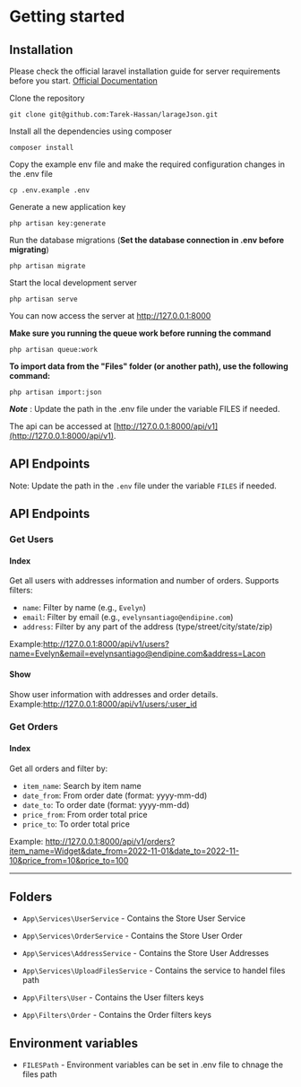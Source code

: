
# Getting started

## Installation

Please check the official laravel installation guide for server requirements before you start. [Official Documentation](https://laravel.com/docs/5.4/installation#installation)


Clone the repository

    git clone git@github.com:Tarek-Hassan/larageJson.git

Install all the dependencies using composer

    composer install

Copy the example env file and make the required configuration changes in the .env file

    cp .env.example .env

Generate a new application key

    php artisan key:generate


Run the database migrations (**Set the database connection in .env before migrating**)

    php artisan migrate

Start the local development server

    php artisan serve



You can now access the server at http://127.0.0.1:8000


    
**Make sure you running the queue work before running the command** 

    php artisan queue:work

**To import data from the "Files" folder (or another path), use the following command:** 

    php artisan import:json


***Note*** : Update the path in the .env file under the variable FILES if needed.


 

The api can be accessed at [http://127.0.0.1:8000/api/v1](http://127.0.0.1:8000/api/v1).

## API Endpoints

Note: Update the path in the `.env` file under the variable `FILES` if needed.

## API Endpoints

### Get Users

#### Index
Get all users with addresses information and number of orders. Supports filters:

- `name`: Filter by name (e.g., `Evelyn`)
- `email`: Filter by email (e.g., `evelynsantiago@endipine.com`)
- `address`: Filter by any part of the address (type/street/city/state/zip)

Example:http://127.0.0.1:8000/api/v1/users?name=Evelyn&email=evelynsantiago@endipine.com&address=Lacon

#### Show
Show user information with addresses and order details.
Example:http://127.0.0.1:8000/api/v1/users/:user_id


### Get Orders

#### Index
Get all orders and filter by:

- `item_name`: Search by item name
- `date_from`: From order date (format: yyyy-mm-dd)
- `date_to`: To order date (format: yyyy-mm-dd)
- `price_from`: From order total price
- `price_to`: To order total price

Example: http://127.0.0.1:8000/api/v1/orders?item_name=Widget&date_from=2022-11-01&date_to=2022-11-10&price_from=10&price_to=100

----------


## Folders

- `App\Services\UserService` - Contains  the Store User Service
- `App\Services\OrderService` - Contains  the Store User Order
- `App\Services\AddressService` - Contains  the Store User Addresses
- `App\Services\UploadFilesService` - Contains  the  service to handel files path

- `App\Filters\User` - Contains the User filters keys
- `App\Filters\Order` - Contains the Order filters keys



## Environment variables

- `FILESPath` - Environment variables can be set in .env file to chnage the files path

